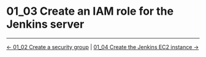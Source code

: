 # 01_03 Create an IAM role for the Jenkins server

<!-- FooterStart -->
---
[← 01_02 Create a security group](../01_02_create_a_security_group/README.md) | [01_04 Create the Jenkins EC2 instance →](../01_04_create_the_jenkins_ec2_instance/README.md)
<!-- FooterEnd -->
